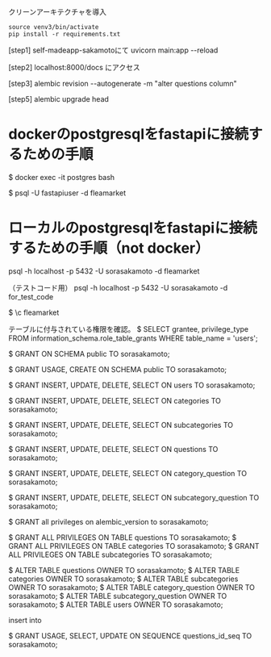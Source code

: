 クリーンアーキテクチャを導入

```
source venv3/bin/activate
pip install -r requirements.txt
```

[step1]
self-madeapp-sakamotoにて
uvicorn main:app --reload

[step2]
localhost:8000/docs
にアクセス

[step3]
alembic revision --autogenerate -m "alter questions column"

[step5]
alembic upgrade head

# dockerのpostgresqlをfastapiに接続するための手順

$ docker exec -it postgres bash

$ psql -U fastapiuser -d fleamarket

# ローカルのpostgresqlをfastapiに接続するための手順（not docker）

psql -h localhost -p 5432 -U sorasakamoto -d fleamarket

（テストコード用）
psql -h localhost -p 5432 -U sorasakamoto -d for_test_code

$ \c fleamarket

テーブルに付与されている権限を確認。
$ SELECT grantee, privilege_type 
FROM information_schema.role_table_grants 
WHERE table_name = 'users';

$ GRANT  ON SCHEMA public TO sorasakamoto;

$ GRANT USAGE, CREATE ON SCHEMA public TO sorasakamoto;

$ GRANT INSERT, UPDATE, DELETE, SELECT ON users TO sorasakamoto;

$ GRANT INSERT, UPDATE, DELETE, SELECT ON categories TO sorasakamoto;

$ GRANT INSERT, UPDATE, DELETE, SELECT ON subcategories TO sorasakamoto;

$ GRANT INSERT, UPDATE, DELETE, SELECT ON questions TO sorasakamoto;

$ GRANT INSERT, UPDATE, DELETE, SELECT ON category_question TO sorasakamoto;

$ GRANT INSERT, UPDATE, DELETE, SELECT ON subcategory_question TO sorasakamoto;

$ GRANT all privileges on alembic_version to sorasakamoto;

$ GRANT ALL PRIVILEGES ON TABLE questions TO sorasakamoto;
$ GRANT ALL PRIVILEGES ON TABLE categories TO sorasakamoto;
$ GRANT ALL PRIVILEGES ON TABLE subcategories TO sorasakamoto;

$ ALTER TABLE questions OWNER TO sorasakamoto;
$ ALTER TABLE categories OWNER TO sorasakamoto;
$ ALTER TABLE subcategories OWNER TO sorasakamoto;
$ ALTER TABLE category_question OWNER TO sorasakamoto;
$ ALTER TABLE subcategory_question OWNER TO sorasakamoto;
$ ALTER TABLE users OWNER TO sorasakamoto;

insert into 

$ GRANT USAGE, SELECT, UPDATE ON SEQUENCE questions_id_seq TO sorasakamoto;